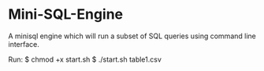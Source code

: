# Mini-SQL-Engine

A mini​sql engine which will run a subset of SQL queries using command line interface.

Run: 
$ chmod +x start.sh
$ ./start.sh table1.csv
